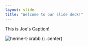 ```yaml
---
layout: slide
title: "Welcome to our slide deck!"
---
```


This is Joe's Caption!

![herme-t-crabb](https://octodex.github.com/images/herme-t-crabb.png)
{: .center}
